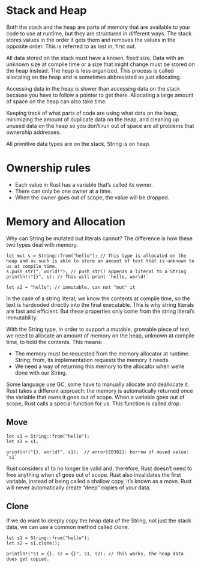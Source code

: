 # Stack and Heap
Both the stack and the heap are parts of memory that are available to your code to use at runtime, but they are structured in different ways. 
The stack stores values in the order it gets them and removes the values in the opposite order. 
This is referred to as last in, first out.

All data stored on the stack must have a known, fixed size. Data with an unknown size at compile time or a size that might change must be stored on the heap instead. 
The heap is less organized.
This process is called allocating on the heap and is sometimes abbreviated as just allocating.

Accessing data in the heap is slower than accessing data on the stack because you have to follow a pointer to get there. 
Allocating a large amount of space on the heap can also take time.

Keeping track of what parts of code are using what data on the heap, minimizing the amount of duplicate data on the heap, 
and cleaning up unused data on the heap so you don’t run out of space are all problems that ownership addresses.

All primitive data types are on the stack, String is on heap.


# Ownership rules
* Each value in Rust has a variable that’s called its owner.
* There can only be one owner at a time.
* When the owner goes out of scope, the value will be dropped.


# Memory and Allocation
Why can String be mutated but literals cannot? The difference is how these two types deal with memory.

    let mut s = String::from("hello"); // This type is allocated on the heap and as such is able to store an amount of text that is unknown to us at compile time. 
    s.push_str(", world!"); // push_str() appends a literal to a String
    println!("{}", s); // This will print `hello, world!`
    
    let s2 = "hello"; // immutable, can not "mut" it

In the case of a string literal, we know the contents at compile time, so the text is hardcoded directly into the final executable. 
This is why string literals are fast and efficient. 
But these properties only come from the string literal’s immutability. 

With the String type, in order to support a mutable, growable piece of text, we need to allocate an amount of memory on the heap, unknown at compile time, to hold the contents. This means:

* The memory must be requested from the memory allocator at runtime. String::from, its implementation requests the memory it needs.
* We need a way of returning this memory to the allocator when we’re done with our String.


Some language use GC, some have to manually allocate and deallocate it. Rust takes a different approach: the memory is automatically returned once the variable that owns it goes out of scope. 
When a variable goes out of scope, Rust calls a special function for us. This function is called drop.

## Move

    let s1 = String::from("hello");
    let s2 = s1;

    println!("{}, world!", s1);  // error[E0382]: borrow of moved value: `s1`

Rust considers s1 to no longer be valid and, therefore, Rust doesn’t need to free anything when s1 goes out of scope. 
Rust also invalidates the first variable, instead of being called a shallow copy, it’s known as a move. 
Rust will never automatically create “deep” copies of your data.

## Clone

If we do want to deeply copy the heap data of the String, not just the stack data, we can use a common method called clone.

    let s1 = String::from("hello");
    let s2 = s1.clone();

    println!("s1 = {}, s2 = {}", s1, s2); // This works, the heap data does get copied.

